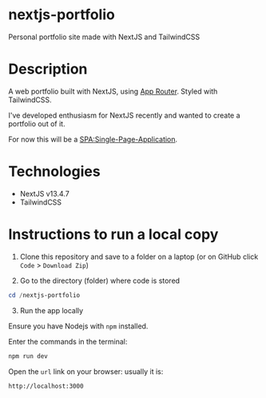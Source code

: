# nextjs-portfolio
 Personal portfolio site made with NextJS and TailwindCSS

# Description

A web portfolio built with NextJS, using [App Router](https://nextjs.org/docs/app). Styled with TailwindCSS.

I've developed enthusiasm for NextJS recently and wanted to create a portfolio out of it.

For now this will be a [SPA:Single-Page-Application](https://developer.mozilla.org/en-US/docs/Glossary/SPA).

# Technologies

- NextJS v13.4.7
- TailwindCSS

# Instructions to run a local copy

1. Clone this repository and save to a folder on a laptop (or on GitHub click `Code` > `Download Zip`)

2. Go to the directory (folder) where code is stored 

  ```powershell
  cd /nextjs-portfolio
  ```

3. Run the app locally

Ensure you have Nodejs with `npm` installed.

Enter the commands in the terminal:

```sh
npm run dev
```

Open the `url` link on your browser: usually it is:

```sh
http://localhost:3000
```